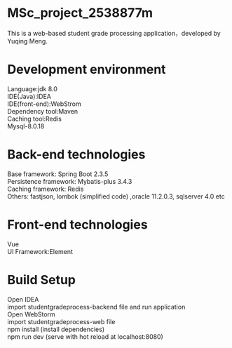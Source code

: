 # MSc_project_2538877m
This is a web-based student grade processing application，developed by Yuqing Meng.
# Development environment
Language:jdk 8.0  
IDE(Java):IDEA  
IDE(front-end):WebStrom  
Dependency tool:Maven  
Caching tool:Redis  
Mysql-8.0.18  
# Back-end technologies
Base framework: Spring Boot 2.3.5  
Persistence framework: Mybatis-plus 3.4.3  
Caching framework: Redis         
Others: fastjson, lombok (simplified code) ,oracle 11.2.0.3, sqlserver 4.0 etc  
# Front-end technologies
Vue   
UI Framework:Element  
# Build Setup
Open IDEA   
import studentgradeprocess-backend file and run application  
Open WebStorm   
import studentgradeprocess-web file   
npm install (install dependencies)  
npm run dev (serve with hot reload at localhost:8080)  



